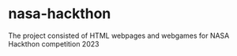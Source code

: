 # nasa-hackthon
The project consisted of HTML webpages and webgames for NASA Hackthon competition 2023
